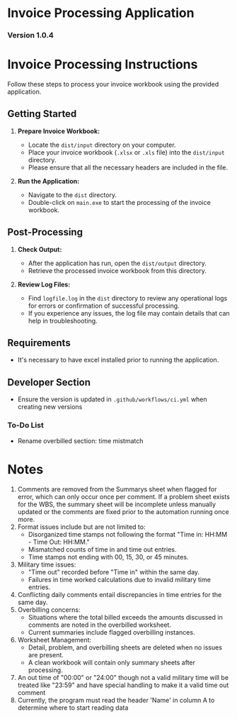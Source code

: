 # Invoice Processing Application
### Version 1.0.4

# Invoice Processing Instructions

Follow these steps to process your invoice workbook using the provided application.

## Getting Started

1. **Prepare Invoice Workbook:**
   - Locate the `dist/input` directory on your computer.
   - Place your invoice workbook (`.xlsx` or `.xls` file) into the `dist/input` directory.
   - Please ensure that all the necessary headers are included in the file.

2. **Run the Application:**
   - Navigate to the `dist` directory.
   - Double-click on `main.exe` to start the processing of the invoice workbook.

## Post-Processing

1. **Check Output:**
   - After the application has run, open the `dist/output` directory.
   - Retrieve the processed invoice workbook from this directory.

2. **Review Log Files:**
   - Find `logfile.log` in the `dist` directory to review any operational logs for errors or confirmation of successful processing.
   - If you experience any issues, the log file may contain details that can help in troubleshooting.

## Requirements
 - It's necessary to have excel installed prior to running the application.

## Developer Section
 - Ensure the version is updated in `.github/workflows/ci.yml` when creating new versions

### To-Do List
 - Rename overbilled section: time mistmatch

# Notes
1. Comments are removed from the Summarys sheet when flagged for error, which can only occur once per comment. If a problem sheet exists for the WBS, the summary sheet will be incomplete unless manually updated or the comments are fixed prior to the automation running once more.
2. Format issues include but are not limited to:
   - Disorganized time stamps not following the format "Time in: HH:MM - Time Out: HH:MM."
   - Mismatched counts of time in and time out entries.
   - Time stamps not ending with 00, 15, 30, or 45 minutes.
3. Military time issues:
   - "Time out" recorded before "Time in" within the same day.
   - Failures in time worked calculations due to invalid military time entries.
4. Conflicting daily comments entail discrepancies in time entries for the same day.
5. Overbilling concerns:
   - Situations where the total billed exceeds the amounts discussed in comments are noted in the overbilled worksheet.
   - Current summaries include flagged overbilling instances.
6. Worksheet Management:
   - Detail, problem, and overbilling sheets are deleted when no issues are present.
   - A clean workbook will contain only summary sheets after processing.
7. An out time of "00:00" or "24:00" though not a valid military time will be treated like "23:59" and have special handling to make it a valid time out comment
8. Currently, the program must read the header 'Name' in column A to determine where to start reading data
